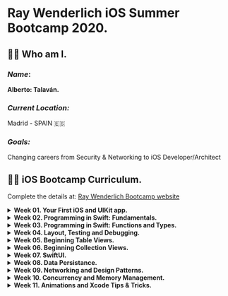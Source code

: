 # Ray Wenderlich iOS Summer Bootcamp 2020.

## 👨‍💻 Who am I.

### _Name_: 
**Alberto: Talaván.**

### _Current Location:_  
Madrid - SPAIN 🇪🇸  

### _Goals:_ 
Changing careers from Security & Networking to iOS Developer/Architect

 
 ## 👨‍🎓 iOS Bootcamp Curriculum.
Complete the details at: [Ray Wenderlich Bootcamp website](https://www.raywenderlich.com/10408731-rw-bootcamp)

<details>
<summary><b>Week 01. Your First iOS and UIKit app.</b></summary>

- 📚 Lecture:
    - 📹 [Your first iOS and UIKit app.](https://www.raywenderlich.com/5993-your-first-ios-and-uikit-app)
- 📱 Assignment:
    - [Week 01 homework solution.](https://github.com/AlbertoTalavan/TS_RWbootcamp_2020/tree/master/Week01)

</details>


<details>
<summary><b>Week 02. Programming in Swift: Fundamentals.</b></summary>

- 📚 Lecture:
    - 📹 [Programming in Swift: Fundamentals.](https://www.raywenderlich.com/5539282-programming-in-swift-fundamentals)
- 📱 Assignment:
    - [Week 02 homework solution.](https://github.com/AlbertoTalavan/TS_RWbootcamp_2020/tree/master/Week02)

</details>


<details>
<summary><b>Week 03. Programming in Swift: Functions and Types.</b></summary>

- 📚 Lecture:
    - 📹 [Programming in Swift: Functions and Types.](https://www.raywenderlich.com/5429279-programming-in-swift-functions-and-types)
- 📱 Assignment:
    - [Week 03 homework solution.](https://github.com/AlbertoTalavan/TS_RWbootcamp_2020/tree/master/Week03)

</details>


<details>
<summary><b>Week 04. Layout, Testing and Debugging.</b></summary>

- 📚 Lectures:
    - 📹 [Beginning iOS Debugging.](https://www.raywenderlich.com/4681-beginning-ios-debugging)
    - 📹 [Layout in iOS.](https://www.raywenderlich.com/6849561-layout-in-ios)
- 📚 Article:
    - 📄 [Unit and UI Testing.](https://www.raywenderlich.com/960290-ios-unit-testing-and-ui-testing-tutorial)
- 📱 Assignment:
    - [Week 04 homework solution.](https://github.com/AlbertoTalavan/TS_RWbootcamp_2020/tree/master/Week04)

</details>


<details>
<summary><b>Week 05. Beginning Table Views.</b></summary>

- 📚 Lecture:
    - 📹 [Beginning Table Views.](https://www.raywenderlich.com/5995-beginning-table-views)
- 📱 Assignment:
    - [Week 05 homework solution.](https://github.com/AlbertoTalavan/TS_RWbootcamp_2020/tree/master/Week05)

</details>


<details>
<summary><b>Week 06. Beginning Collection Views.</b></summary>

- 📚 Lecture:
    - 📹 [Beginning Collection Views.](https://www.raywenderlich.com/5429927-beginning-collection-views)
- 📱 Assignment:
    - [Week 06 homework solution.](https://github.com/AlbertoTalavan/TS_RWbootcamp_2020/tree/master/Week06)

</details>


<details>
<summary><b>Week 07. SwiftUI.</b></summary>

- 📚 Lectures:
    - 📹 [Your First iOS and SwiftUI app.](https://www.raywenderlich.com/4919757-your-first-ios-and-swiftui-app)
    - 📹 [Your Second iOS and SwiftUI app.](https://www.raywenderlich.com/5662524-your-second-ios-and-swiftui-app)
    - 📹 [SwiftUI.](https://www.raywenderlich.com/4001741-swiftui)
- 📱 Assignment:
    - [Week 07 homework solution.](https://github.com/AlbertoTalavan/TS_RWbootcamp_2020/tree/master/Week07)

</details>


<details>
<summary><b>Week 08. Data Persistance.</b></summary>

- 📚 Lectures:
    - 📹 [Beginning Core Data.](https://www.raywenderlich.com/7104-beginning-core-data)
    - 📹 [Saving Data in iOS.](https://www.raywenderlich.com/5429634-saving-data-in-ios)
- 📚 Article (from Apple documentation):
    - 📝 [Setting up Core Data with Cloudkit.](https://developer.apple.com/documentation/coredata/mirroring_a_core_data_store_with_cloudkit/setting_up_core_data_with_cloudkit)
- 📚 Extra Articles:
    - 📝 [SOLID Principles Applied to Swift.](https://marcosantadev.com/solid-principles-applied-swift/)
    - 📝 [SOLID Design Principles using Swift (easier to understand).](https://medium.com/ios-expert-series-or-interview-series/solid-design-principle-using-swift-34bb1731cfb3)
- 📱 Assignment:
    - [Week 08 homework solution.](https://github.com/AlbertoTalavan/TS_RWbootcamp_2020/tree/master/Week08)

</details>


<details>
<summary><b>Week 09. Networking and Design Patterns.</b></summary>

- 📚 Lectures:
    - 📹 [Networking with URLSession.](https://www.raywenderlich.com/10376245-networking-with-urlsession)
    - 📹 [Fundamental iOS Design Patterns.](https://www.raywenderlich.com/1941154-fundamental-ios-design-patterns#c-rate)
- 📱 Assignment:
    - [Week 09 homework solution.](https://github.com/AlbertoTalavan/TS_RWbootcamp_2020/tree/master/Week09)

</details>


<details>
<summary><b>Week 10. Concurrency and Memory Management.</b></summary>

- 📚 Lecture:
    - 📹 [iOS Concurrency with GCD and Operations.](https://www.raywenderlich.com/9461083-ios-concurrency-with-gcd-and-operations)
    - 📹 [ARC & Memory Management.](https://www.raywenderlich.com/966538-arc-and-memory-management-in-swift)
- 📚 Extra Lecture:   
    - 📝 [Swift´s Closure capturing mechanics (by: John Sundell).](https://www.swiftbysundell.com/articles/swifts-closure-capturing-mechanics/)
- 📱 Assignment:
    - [Week 10 homework solution.](https://github.com/AlbertoTalavan/TS_RWbootcamp_2020/tree/master/Week10)

</details>


<details>
<summary><b>Week 11. Animations and Xcode Tips & Tricks.</b></summary>

- 📚 Lectures:
    - 📹 [Beginning iOS Animations.](https://www.raywenderlich.com/10523008-beginning-ios-animations)
    - 📹 [Xcode Tips & Tricks.](https://www.raywenderlich.com/3199-xcode-tips-and-tricks)
- 📚 Extra Lectures:
    - 🎥 [Intermediate iOS Animations.](https://www.raywenderlich.com/4226-intermediate-ios-animations)
    - 🎥 [iOS Views and Animations: Learning by Stealing(PRO).](https://www.raywenderlich.com/267496-ios-views-and-animations-learning-by-stealing)
- 📱 Assignment:
    - [Week 11 homework solution.](https://github.com/AlbertoTalavan/TS_RWbootcamp_2020/tree/master/Week11)

</details>

